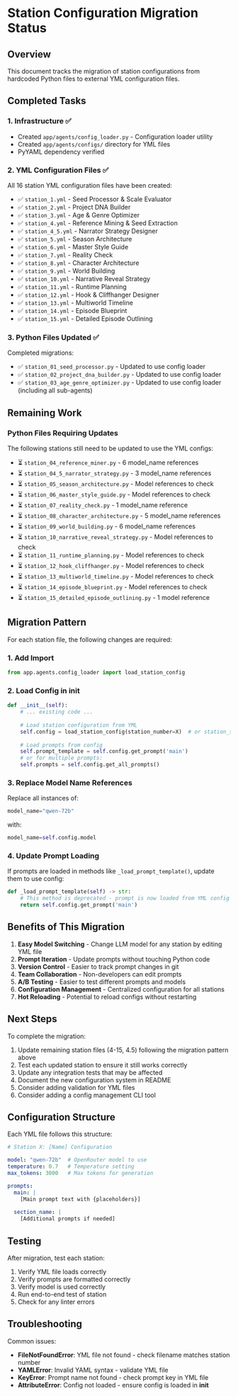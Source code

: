# Station Configuration Migration Status

## Overview
This document tracks the migration of station configurations from hardcoded Python files to external YML configuration files.

## Completed Tasks

### 1. Infrastructure ✅
- Created `app/agents/config_loader.py` - Configuration loader utility
- Created `app/agents/configs/` directory for YML files
- PyYAML dependency verified

### 2. YML Configuration Files ✅
All 16 station YML configuration files have been created:
- ✅ `station_1.yml` - Seed Processor & Scale Evaluator
- ✅ `station_2.yml` - Project DNA Builder  
- ✅ `station_3.yml` - Age & Genre Optimizer
- ✅ `station_4.yml` - Reference Mining & Seed Extraction
- ✅ `station_4_5.yml` - Narrator Strategy Designer
- ✅ `station_5.yml` - Season Architecture
- ✅ `station_6.yml` - Master Style Guide
- ✅ `station_7.yml` - Reality Check
- ✅ `station_8.yml` - Character Architecture
- ✅ `station_9.yml` - World Building
- ✅ `station_10.yml` - Narrative Reveal Strategy
- ✅ `station_11.yml` - Runtime Planning
- ✅ `station_12.yml` - Hook & Cliffhanger Designer
- ✅ `station_13.yml` - Multiworld Timeline
- ✅ `station_14.yml` - Episode Blueprint
- ✅ `station_15.yml` - Detailed Episode Outlining

### 3. Python Files Updated ✅
Completed migrations:
- ✅ `station_01_seed_processor.py` - Updated to use config loader
- ✅ `station_02_project_dna_builder.py` - Updated to use config loader
- ✅ `station_03_age_genre_optimizer.py` - Updated to use config loader (including all sub-agents)

## Remaining Work

### Python Files Requiring Updates
The following stations still need to be updated to use the YML configs:
- ⏳ `station_04_reference_miner.py` - 6 model_name references
- ⏳ `station_04_5_narrator_strategy.py` - 3 model_name references
- ⏳ `station_05_season_architecture.py` - Model references to check
- ⏳ `station_06_master_style_guide.py` - Model references to check
- ⏳ `station_07_reality_check.py` - 1 model_name reference
- ⏳ `station_08_character_architecture.py` - 5 model_name references
- ⏳ `station_09_world_building.py` - 6 model_name references
- ⏳ `station_10_narrative_reveal_strategy.py` - Model references to check
- ⏳ `station_11_runtime_planning.py` - Model references to check
- ⏳ `station_12_hook_cliffhanger.py` - Model references to check
- ⏳ `station_13_multiworld_timeline.py` - Model references to check
- ⏳ `station_14_episode_blueprint.py` - Model references to check
- ⏳ `station_15_detailed_episode_outlining.py` - 1 model reference

## Migration Pattern

For each station file, the following changes are required:

### 1. Add Import
```python
from app.agents.config_loader import load_station_config
```

### 2. Load Config in __init__
```python
def __init__(self):
    # ... existing code ...
    
    # Load station configuration from YML
    self.config = load_station_config(station_number=X)  # or station_suffix="4_5"
    
    # Load prompts from config
    self.prompt_template = self.config.get_prompt('main')
    # or for multiple prompts:
    self.prompts = self.config.get_all_prompts()
```

### 3. Replace Model Name References
Replace all instances of:
```python
model_name="qwen-72b"
```
with:
```python
model_name=self.config.model
```

### 4. Update Prompt Loading
If prompts are loaded in methods like `_load_prompt_template()`, update them to use config:
```python
def _load_prompt_template(self) -> str:
    # This method is deprecated - prompt is now loaded from YML config
    return self.config.get_prompt('main')
```

## Benefits of This Migration

1. **Easy Model Switching** - Change LLM model for any station by editing YML file
2. **Prompt Iteration** - Update prompts without touching Python code
3. **Version Control** - Easier to track prompt changes in git
4. **Team Collaboration** - Non-developers can edit prompts
5. **A/B Testing** - Easier to test different prompts and models
6. **Configuration Management** - Centralized configuration for all stations
7. **Hot Reloading** - Potential to reload configs without restarting

## Next Steps

To complete the migration:

1. Update remaining station files (4-15, 4.5) following the migration pattern above
2. Test each updated station to ensure it still works correctly
3. Update any integration tests that may be affected
4. Document the new configuration system in README
5. Consider adding validation for YML files
6. Consider adding a config management CLI tool

## Configuration Structure

Each YML file follows this structure:

```yaml
# Station X: [Name] Configuration

model: "qwen-72b"  # OpenRouter model to use
temperature: 0.7   # Temperature setting
max_tokens: 3000   # Max tokens for generation

prompts:
  main: |
    [Main prompt text with {placeholders}]
  
  section_name: |
    [Additional prompts if needed]
```

## Testing

After migration, test each station:
1. Verify YML file loads correctly
2. Verify prompts are formatted correctly
3. Verify model is used correctly
4. Run end-to-end test of station
5. Check for any linter errors

## Troubleshooting

Common issues:
- **FileNotFoundError**: YML file not found - check filename matches station number
- **YAMLError**: Invalid YAML syntax - validate YML file
- **KeyError**: Prompt name not found - check prompt key in YML file
- **AttributeError**: Config not loaded - ensure config is loaded in __init__


